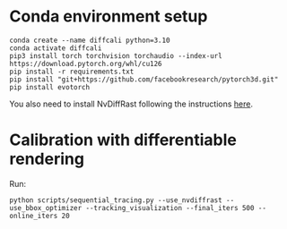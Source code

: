 # Conda environment setup

```
conda create --name diffcali python=3.10
conda activate diffcali
pip3 install torch torchvision torchaudio --index-url https://download.pytorch.org/whl/cu126
pip install -r requirements.txt
pip install "git+https://github.com/facebookresearch/pytorch3d.git"
pip install evotorch
```

You also need to install NvDiffRast following the instructions [here](https://nvlabs.github.io/nvdiffrast/).

# Calibration with differentiable rendering


Run:
```
python scripts/sequential_tracing.py --use_nvdiffrast --use_bbox_optimizer --tracking_visualization --final_iters 500 --online_iters 20
```


